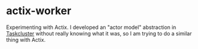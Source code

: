 # actix-worker

Experimenting with Actix.  I developed an "actor model" abstraction in [Taskcluster](https://github.com/taskcluster/taskcluster/compare/main...djmitche:rust-worker?expand=1) without really knowing what it was, so I am trying to do a similar thing with Actix.
